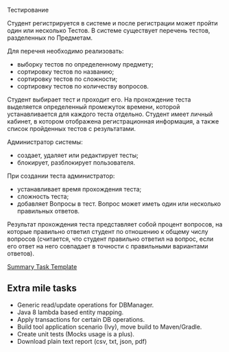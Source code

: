 Тестирование

Студент регистрируется в системе и после регистрации может пройти один или несколько Тестов. В системе существует 
перечень тестов, разделенных по Предметам.

Для перечня необходимо реализовать:

* выборку тестов по определенному предмету;
* сортировку тестов по названию;
* сортировку тестов по сложности;
* сортировку тестов по количеству вопросов.

Студент выбирает тест и проходит его. На прохождение теста выделяется определенный промежуток времени, которой устанавливается 
для каждого теста отдельно. Студент имеет личный кабинет, в котором отображена регистрационная информация, а также список 
пройденных тестов с результатами.

Администратор системы:

* создает, удаляет или редактирует тесты;
* блокирует, разблокирует пользователя.

При создании теста администратор:

* устанавливает время прохождения теста;
* сложность теста;
* добавляет Вопросы в тест. Вопрос может иметь один или несколько правильных ответов.

Результат прохождения теста представляет собой процент вопросов, на которые правильно ответил студент по отношению к 
общему числу вопросов (считается, что студент правильно ответил на вопрос, если его ответ на него совпадает в точности 
с правильными вариантами ответов).

[Summary Task Template](SummaryTask4)

##  Extra mile tasks
- Generic read/update operations for DBManager.
- Java 8 lambda based entity mapping.
- Apply transactions for certain DB operations.
- Build tool application scenario (Ivy), move build to Maven/Gradle.
- Create unit tests (Mocks usage is a plus).
- Download plain text report (csv, txt, json, pdf)